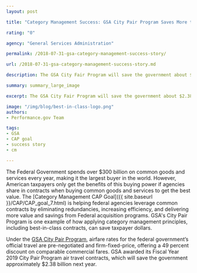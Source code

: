```yaml
---
layout: post

title: "Category Management Success: GSA City Pair Program Saves More than $2B for Federal Agencies"

rating: "0"

agency: "General Services Administration"

permalink: /2018-07-31-gsa-category-management-success-story/

url: /2018-07-31-gsa-category-management-success-story.md

description: The GSA City Fair Program will save the government about $2.38 Billion next year and showcases progress of the Category Management CAP goal, which is leveraging common contracts and best practices to drive savings and efficiencies.

summary: summary_large_image

excerpt: The GSA City Fair Program will save the government about $2.38 Billion next year and showcases progress of the Category Management CAP goal, which is leveraging common contracts and best practices to drive savings and efficiencies.

image: "/img/blog/best-in-class-logo.png"
authors:
- Performance.gov Team

tags:
- GSA
- CAP goal
- success story
- cm

---
```


The Federal Government spends over $300 billion on common goods and services every year, making it the largest buyer in the world. However, American taxpayers only get the benefits of this buying power if agencies share in contracts when buying common goods and services to get the best value. The [Category Management CAP Goal]({{  site.baseurl }}/CAP/CAP_goal_7.html) is helping federal agencies leverage common contracts by eliminating redundancies, increasing efficiency, and delivering more value and savings from Federal acquisition programs. GSA's City Pair Program is one example of how applying category management principles, including best-in-class contracts, can save taxpayer dollars.

Under the <a href="https://www.gsa.gov/travel/plan-book/transportation-airfare-rates-pov-rates-etc/city-pair-program-cpp" target="_blank">GSA City Pair Program</a>, airfare rates for the federal government’s official travel are pre-negotiated and firm-fixed-price, offering a 49 percent discount on comparable commercial fares. GSA awarded its Fiscal Year 2019 City Pair Program air travel contracts, which will save the government approximately $2.38 billion next year.
